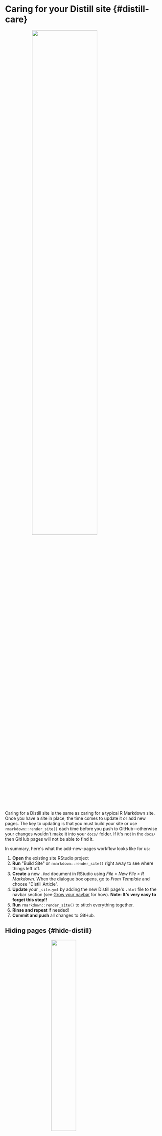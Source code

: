 # Caring for your Distill site {#distill-care}




<a href="#make-distill" target="_blank"><img src="images/illos/distill-care.jpg" width="65%" style="display: block; margin: auto;" /></a>

Caring for a Distill site is the same as caring for a typical R Markdown site. Once you have a site in place, the time comes to update it or add new pages. The key to updating is that you must build your site or use `rmarkdown::render_site()` each time before you push to GitHub--otherwise your changes wouldn't make it into your `docs/` folder. If it's not in the `docs/` then GitHub pages will not be able to find it. 

In summary, here's what the add-new-pages workflow looks like for us:

1. **Open** the existing site RStudio project
1. **Run** "Build Site" or `rmarkdown::render_site()` right away to see where things left off.
1. **Create** a new `.Rmd` document in RStudio using *File > New File > R Markdown*. When the dialogue box opens, go to *From Template* and choose "Distill Article".
1. **Update** your `_site.yml` by adding the new Distill page's `.html` file to the navbar section (see [Grow your navbar](#distill-grow) for how). **Note: It's very easy to forget this step!!**
1. **Run** `rmarkdown::render_site()` to stitch everything together.
1. **Rinse and repeat** if needed!
1. **Commit and push** all changes to GitHub.



## Hiding pages {#hide-distill}

<img src="images/illos/distill-hide.jpg" width="40%" style="display: block; margin: auto;" />

Have a Distill article that you'd like to keep under wraps? If you leave it off of your navbar and don't link to it elsewhere, then it's unlikely anyone will ever see it, but it will still be rendered when you build your site. If you don't want the `.Rmd` to be rendered at all, then save it with a filename that begins with an underscore `_`. All files with underscores get passed over when it's time to render the site (but they'll still be in your repository).


### Switching from an existing R Markdown site to a Distill site
<!-- TODO, talk about how to take an existing RMD site and change it to distill? -->

## Alternatives and drawbacks

One drawback to Distill is that it's not very straightforward to include a README file in your GitHub repository. It can be done if you move the entire site's contents into the `docs/` folder and change the output directory to `output_dir: "."`.

**But I really want a README.md:**

Assuming that you currently have your output directory set to `docs/` for GitHub pages and you don't yet have a README:

1.  Move all of your site-specific content to the `docs/` folder. This includes your `Rmd`s, image folders, etc.-- but not the `.gitignore` or `.Rproj` files.)
2.  Change the output directory in `site.yml` to `output_dir: "."`
3.  Now render all of your pages. The fool proof way to do this is to run the line below in the console (make sure you've installed the `xfun` package (`pak::pkg_install("xfun")`).
```
xfun::in_dir('docs/', rmarkdown::render_site())
```
4. Now you can create a `README.md` in your original project directory. 
5. Commit and push to GitHub


## Using your Distill site

## Distill features

As you start to add content to your Distill page, don’t forget about the bells and whistles you can use in Distill (that aren't easily made available in an R Markdown site), like the ones below. For more guidance on how to use these, check out the Distill documentation:

* Authors and affliations
* Citations
* Hoverable footnotes
* Asides
* Figure width
* Figure captions and cross-references


### Authors and affiliations

Ah, so easy to write up collaborative reports and projects in groups when Distill's YAML gives you the space to include multiple authors and (optionally) their affiliations. Below is an example of what this looks like when it's added to the index page.

While you're here you can optionally add in a `date:` field (which must always be in the order of month, day, then year). Use `"r Sys.Date()`"` to show the current date each time you knit the page.  

All of this info will be placed in a "Title" section at the top of the page. 

<div class = side-by-side>
<div class = side1>


```r
---
title: "Demo Website"
description: |
  Welcome to my Distill course page. Here you can find all course logistics and content.
author:
  - name: Desirée De Leon
    url: https://desiree.rbind.io
    affiliation: RStudio
    affiliation_url: https://rstudio.com
  - name: Alison Hill
    url: https://alison.rbind.io
    affiliation: RStudio
    affiliation_url: https://rstudio.com
date: "`r Sys.Date()`"
site: distill::distill_website
---
```

</div>
<div class = side2> 


![](images/screenshots/distill-index-authors.png)
</div> 
</div>

### Citations

Including citations is built in to both Distill and Bookdown sites. In Distill, your citations will appear as numbers, and when hovering over them, you see the full citation info.

To include citations of your own, you'll need two things: 

* A file with a list of your references (aka a BibTex file)
* A link to this file in the YAML of your `.Rmd` page

Here's a walkthrough of what this looks like:

* **Create the file of listed citations**. This has to be a BibTeX file with citation entries like the ones below, for example. If you use a citation manager (like Endnote or Mendeley), then the easiest way to get a BibTex file is to export a BibTeX file from there (there are many online tutorials that show you how, e.g.[Endnote](https://www.reed.edu/cis/help/LaTeX/EndNote.html), [Mendeley](https://blog.mendeley.com/tag/bibtex/)). However, you can also make a BibTeX file manually if want to, by creating a regular new text file (*File* > *New File* > *Text File*) and saving it with a `.bib` file extension (we named our `refs.bib`, but you can choose a different name). 


* **Save your BibTeX file** in your project directory.

```
@book{r4ds,
 author = {Wickham, Hadley and Grolemund, Garrett},
 title = {R for Data Science: Import, Tidy, Transform, Visualize, and Model Data},
 year = {2017},
 isbn = {1491910399, 9781491910399},
 edition = {1st},
 publisher = {O'Reilly Media, Inc.},
 url = {https://r4ds.had.co.nz/},
}

@misc{loremipsum,
  title = {Lorem Ipsum},
  author = {Wasai},
  year = {2015-2019},
  url = {https://loremipsum.io/},
}
```

* **Add a `bibliography:` field to the YAML of your individual `.Rmd`** whose content will contain the citations, then specify the name of your BibTex file. Now you can create inline citations of any reference that exists in this file. 


* **Cite your sources** in the body of the text. The citation should be in brackets and start with an `@` followed by the source's unique ID from the BibTex file (e.g.`[@loremipsem]`). The unique ID is whatever is on the first line of its BibTeX entry, immediately following the `{`. When you cite a source, an appendix will be created at the end of the page (if it doesn't already exist) with a list of all your cited references.

<div class = "side-by-side">
<div class = "side1">

```r
---
title: "Demo Website"
description: |
  Welcome to my Distill course page. Here you can find all course logistics and content.
author:
  - name: Desirée De Leon
    url: https://desiree.rbind.io
    affiliation: RStudio
    affiliation_url: https://rstudio.com
  - name: Alison Hill
    url: https://alison.rbind.io
    affiliation: RStudio
    affiliation_url: https://rstudio.com
bibliography: refs.bib
date: "`r Sys.Date()`"
site: distill::distill_website
---
```
</div>

<div class = "side2">

![](images/screenshots/citations-hover.png){width=100%}
<br>

![](images/screenshots/citations-appendix.png){width=100%}

</div>
</div>

The citation feature within Distill was really built for citing academic sources, so the display of the citation data in the hovered box and in the appendix looks best when fields like "publisher" and "year" are filled out, but having blank entries for these won't prevent you from creating a citation.

You can read more of the nitty-gritty details about citations, as well as about making your Distill page itself easily citable to others [here](https://rstudio.github.io/distill/citations.html).



### Hoverable footnotes

Hoverable footnotes are little magical nuggets of Distill. No other `.Rmd`-based sites that we describe in our cookbooks have these built-in. In addition to the satisfaction that your user will get when they discover they don't have to be jolted away to the bottom of the page to see your footnote, the hoverable footnotes are just as satisfyingly easy to include. Insert a `^[footnote here]` whereever you'd like the footnote to go, and they'll be automatically numbered, added to the appendix, and expanded when you hover over the number. 

<div class = "side-by-side">
<div class = "side1">
```
# Credits

This course is assigned 
3 credit hours^[A footnote goes here!].    

```
</div>

<div class = "side2">
![](images/cookbook-distill/footnotes.png)
</div>
</div>

### Asides

You can also include small notes, images, or plots in the margins of the page by enclosing content within `<aside>` tags, like this (note that the second tag needs a `/`):

**A note**
<div class = "side-by-side">
<div class = "side1">
```
<aside>
Here is a small side note.
</aside>

```
</div>

<div class = "side2">
![](images/cookbook-distill/aside-note.png)
</div>
</div>

**An image**

<div class = "side-by-side">
<div class = "side1">
```
<aside>
![R4DS](http://alturl.com/bmfvq)
</aside>

```
</div>

<div class = "side2">
![](images/cookbook-distill/aside-image.png)
</div>
</div>

**A plot**

<div class = "side-by-side">
<div class = "side1">
```
<aside>
<img src="cookbook-distill_care_files/figure-html/unnamed-chunk-6-1.png" width="672" style="display: block; margin: auto;" />
</aside>

```
</div>

<div class = "side2">
![](images/cookbook-distill/aside-plot.png)
</div>
</div>

### Figure width

Distill allows you to change the width of figures that you produce within code chunks. This can be a plot or a regular image file. We think the coolest application of this is being able to produce a big image that extends across your entire page. This would work well with figures that have a lot of visual interest -- likes maps or photographs.

To try this out, you can apply `layout = "l-screen"` to the specific code chunk that contains your image or plot. Don't have an image? [Try one of these](https://unsplash.com/). Download and move the file into your project directory (or to an `images/` folder in your project directory folder to keep your files more organized).

````
```{r layout = "l-screen"}
knitr::include_graphics("images/curves.png")
```
````

Produces this output:

![](images/cookbook-distill/width-full.png)

:::design
You can use the `l-screen` option creatively to make your image a page banner or a section divider. 
:::

Distll also gives you the option to make your figures just a bit wider than the main body content-- (e.g. using `l-body-outset`) but we're not a huge fan of this option aesthetically because it kind of looks like the figure just doesn't quite fit into its clothes. We take a "go big or go home" approach and recommend either going the full page width, or staying with the regular options, unless you truly feel there's no other way to effectively display your output.

Nonetheless, here are all the [width options available](https://rstudio.github.io/distill/figures.html#wider-layouts):

* `l-body`: (Default) As wide as the body of text.
* `l-body-outset`: Overflows the text-width a bit (Not recommended).
* `l-page`: About 3/4 of the screen width.
* `l-screen-inset`: Stretches across the entire page, except for 15px padding around the sides. 
* `l-screen`: Fully-committed, full screen. Works best for wide, short figures.

You can check out the specifics of Distill figure widths [here](https://rstudio.github.io/distill/figures.html#wider-layouts). 

### Figure captions and cross-references

You can also include captions for your figures by including `fig.cap =` in the code chunk options. 

````
```{r gdpplot, eval = TRUE, echo = FALSE, fig.cap = "Reference for Assignment 1"}
library(tidyverse)
library(gapminder)
 
p <- gapminder %>%
  filter(year==1977) %>%
  ggplot( aes(x = gdpPercap, y = lifeExp, size = pop, color=continent)) +
  geom_point() +
  scale_x_log10() +
  theme_bw()

p
```
````

If you give the code chunk a name, you can use that name later to reference the plot in the body of the text, like so: Figure `\@ref(fig:gdpplot)`. You would replace `gdpplot` with the name of your code chunk. 

![](images/cookbook-distill/figures-caption.png)

:::tip
If you've used images or figures from an outside source, then use a figure caption *and* an an `out.extra="class=external"` in the code chunk options. This not only gives credit but also adds bit of formatting that makes it clear that outside images you're using may not necessarily fall under the same license as the rest of your content, should someone else want to use your materials.
:::



### If you like Distill...
...then you may also like the tools below. These are not unique to Distill (you could use them in any R Markdown doc), but they're useful and cool for communicating technical content.

\

**For Visualizations**
You can see some examples of the two tools below in action [here](https://rstudio.github.io/distill/interactivity.html)

* [r2d3](https://rstudio.github.io/r2d3/)
* [html widgets]()


```r
library(leaflet)
leaflet() %>%
  addTiles() %>%  # Add default OpenStreetMap map tiles
  addMarkers(lng=174.768, lat=-36.852, popup="The birthplace of R")
```

```{=html}
<div class="leaflet html-widget html-fill-item-overflow-hidden html-fill-item" id="htmlwidget-6c5f80a9ba487b88a6aa" style="width:672px;height:480px;"></div>
<script type="application/json" data-for="htmlwidget-6c5f80a9ba487b88a6aa">{"x":{"options":{"crs":{"crsClass":"L.CRS.EPSG3857","code":null,"proj4def":null,"projectedBounds":null,"options":{}}},"calls":[{"method":"addTiles","args":["https://{s}.tile.openstreetmap.org/{z}/{x}/{y}.png",null,null,{"minZoom":0,"maxZoom":18,"tileSize":256,"subdomains":"abc","errorTileUrl":"","tms":false,"noWrap":false,"zoomOffset":0,"zoomReverse":false,"opacity":1,"zIndex":1,"detectRetina":false,"attribution":"&copy; <a href=\"https://openstreetmap.org\">OpenStreetMap<\/a> contributors, <a href=\"https://creativecommons.org/licenses/by-sa/2.0/\">CC-BY-SA<\/a>"}]},{"method":"addMarkers","args":[-36.852,174.768,null,null,null,{"interactive":true,"draggable":false,"keyboard":true,"title":"","alt":"","zIndexOffset":0,"opacity":1,"riseOnHover":false,"riseOffset":250},"The birthplace of R",null,null,null,null,{"interactive":false,"permanent":false,"direction":"auto","opacity":1,"offset":[0,0],"textsize":"10px","textOnly":false,"className":"","sticky":true},null]}],"limits":{"lat":[-36.852,-36.852],"lng":[174.768,174.768]}},"evals":[],"jsHooks":[]}</script>
```

\

**For Tables**

There are different ways to include tables in your site. None are unique to Distill, but they're useful to know about. You can see examples [here](https://rstudio.github.io/distill/tables.html).

